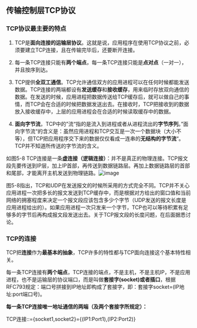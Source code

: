 ## 传输控制层TCP协议

### TCP协议最主要的特点

1. TCP是**面向连接的运输层协议**。这就是说，应用程序在使用TCP协议之前，必须要建立TCP连接，且在传输完毕后，还要断开连接。

2. 每一条TCP连接只能有**两个端点**，每一条TCP连接只能是**点对点**（一对一），并且按序到达。

3. TCP提供**全双工通信**。TCP允许通信双方的应用进程可以在任何时候都能发送数据。TCP连接的两端都设有**发送缓存**和**接收缓存**，用来临时存放双向通信的数据。在发送的时候，应用进程把数据传送给TCP缓存后，就可以做自己的事情，而TCP会在合适的时候把数据发送出去。在接收时，TCP把接收到的数据放入接收缓存中，上层的应用进程会在合适的时候读取缓存中的数据。

4. **面向字节流**，TCP中的”流“指的是流入到进程或者从进程流出的**字节序列**。”面向字节流“的含义是：虽然应用进程和TCP交互是一次一个数据块（大小不等），但TCP把应用程序交下来的数据仅仅看成一连串的**无结构的字节流**“。TCP并不知道所传送的字节流的含义。

如图5-8 TCP连接是一条**虚连接（逻辑连接）**：并不是真正的物理连接。TCP报文段先要传送到IP层，加上IP首部，再传送到数据链路层。再加上数据链路层的首部和尾部，才能离开主机发送到物理链路。![image](https://img2020.cnblogs.com/blog/2361214/202109/2361214-20210902222345459-453818784.png)

图5-8指出，TCP和UDP在发送报文的时候所采用的方式完全不同。TCP并不关心应用进程一次把多长的报文发送到TCP缓存中，而是根据对方给出的窗口值和当前网络的拥塞程度来决定一个报文段应该包含多少个字节（UDP发送的报文长度是应用进程给出的）。如果应用进程一次只发来一个字节，TCP也可以等待积累有足够多的字节后再构成报文段发送出去。关于TCP报文段的长度问题，在后面据悉讨论。

### TCP的连接

TCP把**连接**作为**最基本的抽象**，TCP许多的特性都与TCP面向连接这个基本特性相关。

每一条TCP连接有**两个端点**，TCP连接的端点，不是主机，不是主机IP，不是应用进程，也不是运输层的协议端口，而是叫做**套接字(socket)或者插口**，根据RFC793规定：端口号拼接到IP地址即构成了套接字，即：套接字socket=(IP地址:port端口号)。

**每一条TCP连接唯一地址通信的两端（及两个套接字所规定）：**

TCP连接::={socket1,socket2}={(IP1:Port1),(IP2:Port2)}
